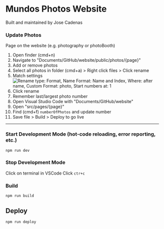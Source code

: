 # Mundos Photos Website
Built and maintained by Jose Cadenas

### Update Photos 
Page on the website (e.g. photography or photoBooth)
1. Open finder (cmd+n)
2. Navigate to "Documents/GitHub/website/public/photos/{page}"
3. Add or remove photos
4. Select all photos in folder (cmd+a) > Right click files > Click rename
5. Match settings ![Rename type: Format, Name Format: Name and Index, Where: after name, Custom Format: photo, Start numbers at: 1]("photos/misc/readMeRenameFormat")
6. Click rename 
7. Remember last/largest photo number
8. Open Visual Studio Code with "Documents/GitHub/website"
9. Open "src/pages/{page}"
10. Find (cmd+f) ```numberOfPhotos``` and update number
11. Save file > Build > Deploy to go live
---

### Start Development Mode (hot-code reloading, error reporting, etc.)
```npm run dev```

### Stop Development Mode
Click on terminal in VSCode
Click ```ctr+c```

### Build
```npm run build```

## Deploy
```npm run deploy```